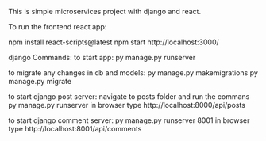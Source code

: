 This is simple microservices project with django and react.

To run the frontend react app:

npm install react-scripts@latest
npm start
http://localhost:3000/


django Commands:
to start app:
py manage.py runserver

to migrate any changes in db and models:
py manage.py makemigrations <appname>
py manage.py migrate

to start django post server:
navigate to posts folder and run the commans
py manage.py runserver
in browser type
http://localhost:8000/api/posts

to start django comment server:
py manage.py runserver 8001
in browser type 
http://localhost:8001/api/comments